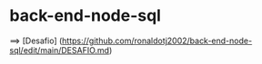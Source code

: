 # back-end-node-sql

==> [Desafio] (https://github.com/ronaldotj2002/back-end-node-sql/edit/main/DESAFIO.md)